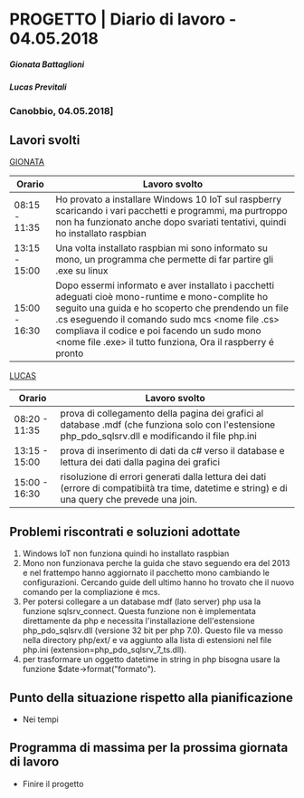 # PROGETTO | Diario di lavoro - 04.05.2018
##### Gionata Battaglioni
##### Lucas Previtali
### Canobbio, 04.05.2018]

## Lavori svolti


 [GIONATA](https://github.com/GioBat)

| Orario        | Lavoro svolto                                                |
| ------------- | ------------------------------------------------------------ |
| 08:15 - 11:35 | Ho provato a installare Windows 10 IoT sul raspberry scaricando i vari pacchetti e programmi, ma purtroppo non ha funzionato anche dopo svariati tentativi, quindi ho installato raspbian|
| 13:15 - 15:00 | Una volta installato raspbian mi sono informato su mono, un programma che permette di far partire gli .exe su linux|
| 15:00 - 16:30 | Dopo essermi informato e aver installato i pacchetti adeguati cioè mono-runtime e mono-complite ho seguito una guida e ho scoperto che prendendo un file .cs eseguendo il comando sudo mcs <nome file .cs> compliava il codice e poi facendo un sudo mono <nome file .exe> il tutto funziona, Ora il raspberry é pronto|


[LUCAS](https://github.com/lucasprevitali)


| Orario        | Lavoro svolto |
| ------------- | ------------- |
| 08:20 - 11:35 | prova di collegamento della pagina dei grafici al database .mdf (che funziona solo con l'estensione php_pdo_sqlsrv.dll e modificando il file php.ini|
| 13:15 - 15:00 | prova di inserimento di dati da c# verso il database e lettura dei dati dalla pagina dei grafici |
| 15:00 - 16:30 | risoluzione di errori generati dalla lettura dei dati (errore di compatibiità tra time, datetime e string) e di una query che prevede una join. |



##  Problemi riscontrati e soluzioni adottate
1. Windows IoT non funziona quindi ho installato raspbian
2. Mono non funzionava perche la guida che stavo seguendo era del 2013 e nel frattempo hanno aggiornato il pacchetto mono cambiando le configurazioni. Cercando guide dell ultimo hanno ho trovato che il nuovo comando per la compliazione é mcs.
3. Per potersi collegare a un database mdf (lato server) php usa la funzione sqlsrv_connect. Questa funzione non è implementata direttamente da php e necessita l'installazione dell'estensione php_pdo_sqlsrv.dll (versione 32 bit per php 7.0). Questo file va messo nella directory php/ext/ e va aggiunto alla lista di estensioni nel file php.ini (extension=php_pdo_sqlsrv_7_ts.dll).
4. per trasformare un oggetto datetime in string in php bisogna usare la funzione $date->format("formato").

##  Punto della situazione rispetto alla pianificazione
- Nei tempi

## Programma di massima per la prossima giornata di lavoro
- Finire il progetto

